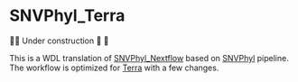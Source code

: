 # SNVPhyl_Terra

:rotating_light::construction: Under construction :construction: :rotating_light:

This is a WDL translation of [SNVPhyl_Nextflow](https://github.com/DHQP/SNVPhyl_Nextflow) based on [SNVPhyl](https://github.com/phac-nml/snvphyl-galaxy/blob/development/docs/workflows/SNVPhyl/1.0.1/snvphyl-workflow-1.0.1.ga) pipeline. The workflow is optimized for [Terra](https://terra.bio/) with a few changes.